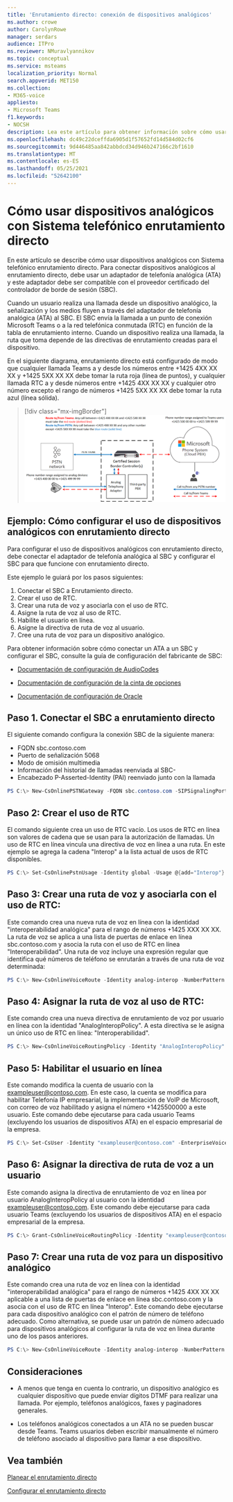 ```yaml
---
title: 'Enrutamiento directo: conexión de dispositivos analógicos'
ms.author: crowe
author: CarolynRowe
manager: serdars
audience: ITPro
ms.reviewer: NMuravlyannikov
ms.topic: conceptual
ms.service: msteams
localization_priority: Normal
search.appverid: MET150
ms.collection:
- M365-voice
appliesto:
- Microsoft Teams
f1.keywords:
- NOCSH
description: Lea este artículo para obtener información sobre cómo usar dispositivos analógicos con Teléfono Microsoft system direct routing.
ms.openlocfilehash: dc49c22dceffda6905d1f57652fd14d584d02cf6
ms.sourcegitcommit: 9d446485aa842abbdcd34d946b247166c2bf1610
ms.translationtype: MT
ms.contentlocale: es-ES
ms.lasthandoff: 05/25/2021
ms.locfileid: "52642100"
---
```

# <a name="how-to-use-analog-devices-with-phone-system-direct-routing"></a>Cómo usar dispositivos analógicos con Sistema telefónico enrutamiento directo

En este artículo se describe cómo usar dispositivos analógicos con Sistema telefónico enrutamiento directo. Para conectar dispositivos analógicos al enrutamiento directo, debe usar un adaptador de telefonía analógica (ATA) y este adaptador debe ser compatible con el proveedor certificado del controlador de borde de sesión (SBC). 

Cuando un usuario realiza una llamada desde un dispositivo analógico, la señalización y los medios fluyen a través del adaptador de telefonía analógica (ATA) al SBC.  El SBC envía la llamada a un punto de conexión Microsoft Teams o a la red telefónica conmutada (RTC) en función de la tabla de enrutamiento interno.  Cuando un dispositivo realiza una llamada, la ruta que toma depende de las directivas de enrutamiento creadas para el dispositivo.

En el siguiente diagrama, enrutamiento directo está configurado de modo que cualquier llamada Teams a y desde los números entre +1425 4XX XX XX y +1425 5XX XX XX debe tomar la ruta roja (línea de puntos), y cualquier llamada RTC a y desde números entre +1425 4XX XX XX y cualquier otro número excepto el rango de números +1425 5XX XX XX debe tomar la ruta azul (línea sólida). 

> [!div class="mx-imgBorder"]
> ![Diagrama que muestra la configuración de enrutamiento directo](media/direct-routing-analog-device.png)

## <a name="example--how-to-configure-the-use-of-analog-devices-with-direct-routing"></a>Ejemplo: Cómo configurar el uso de dispositivos analógicos con enrutamiento directo

Para configurar el uso de dispositivos analógicos con enrutamiento directo, debe conectar el adaptador de telefonía analógica al SBC y configurar el SBC para que funcione con enrutamiento directo. 

Este ejemplo le guiará por los pasos siguientes:

1. Conectar el SBC a Enrutamiento directo.
2. Crear el uso de RTC.
3. Crear una ruta de voz y asociarla con el uso de RTC.
4. Asigne la ruta de voz al uso de RTC.
5. Habilite el usuario en línea.
6. Asigne la directiva de ruta de voz al usuario.
7. Cree una ruta de voz para un dispositivo analógico.

Para obtener información sobre cómo conectar un ATA a un SBC y configurar el SBC, consulte la guía de configuración del fabricante de SBC:

- [Documentación de configuración de AudioCodes](https://www.audiocodes.com/media/14278/connecting-audiocodes-sbc-with-analog-device-to-microsoft-teams-direct-routing-enterprise-model-configuration-note.pdf)

- [Documentación de configuración de la cinta de opciones](https://support.sonus.net/display/UXDOC81/Connect+SBC+Edge+to+Microsoft+Teams+Direct+Routing+to+Support+Analog+Devices)
- [Documentación de configuración de Oracle](https://www.oracle.com/technical-resources/documentation/acme-packet.html#Link-MicrosoftTeams)

## <a name="step-1--connect-the-sbc-to-direct-routing"></a>Paso 1.  Conectar el SBC a enrutamiento directo

El siguiente comando configura la conexión SBC de la siguiente manera:

- FQDN sbc.contoso.com
- Puerto de señalización 5068
- Modo de omisión multimedia
- Información del historial de llamadas reenviada al SBC-
- Encabezado P-Asserted-Identity (PAI) reenviado junto con la llamada 

```powershell
PS C:\> New-CsOnlinePSTNGateway -FQDN sbc.contoso.com -SIPSignalingPort 5068 -ForwardCallHistory $true -ForwardPAI $true -MediaBypass $true -Enabled $true 
```

## <a name="step-2--create-the-pstn-usage"></a>Paso 2: Crear el uso de RTC 

El comando siguiente crea un uso de RTC vacío. Los usos de RTC en línea son valores de cadena que se usan para la autorización de llamadas. Un uso de RTC en línea vincula una directiva de voz en línea a una ruta. En este ejemplo se agrega la cadena "Interop" a la lista actual de usos de RTC disponibles. 

```powershell
PS C:\> Set-CsOnlinePstnUsage -Identity global -Usage @{add="Interop"} 
```

## <a name="step-3--create-a-voice-route-and-associate-it-with-the-pstn-usage"></a>Paso 3: Crear una ruta de voz y asociarla con el uso de RTC:

Este comando crea una nueva ruta de voz en línea con la identidad "interoperabilidad analógica" para el rango de números +1425 XXX XX XX.  La ruta de voz se aplica a una lista de puertas de enlace en línea sbc.contoso.com y asocia la ruta con el uso de RTC en línea "Interoperabilidad". Una ruta de voz incluye una expresión regular que identifica qué números de teléfono se enrutarán a través de una ruta de voz determinada:

```powershell
PS C:\> New-CsOnlineVoiceRoute -Identity analog-interop -NumberPattern "^\+1(425)(\d{7})$" -OnlinePstnGatewayList sbc.contoso.com -Priority 1 -OnlinePstnUsages "Interop"
```

## <a name="step-4-assign-the-voice-route-to-the-pstn-usage"></a>Paso 4: Asignar la ruta de voz al uso de RTC:

Este comando crea una nueva directiva de enrutamiento de voz por usuario en línea con la identidad "AnalogInteropPolicy". A esta directiva se le asigna un único uso de RTC en línea: "Interoperabilidad".

```powershell
PS C:\> New-CsOnlineVoiceRoutingPolicy -Identity "AnalogInteropPolicy" -Name "AnalogInteropPolicy" -OnlinePstnUsages "Interop"
```

## <a name="step-5-enable-the-online-user"></a>Paso 5: Habilitar el usuario en línea

Este comando modifica la cuenta de usuario con la exampleuser@contoso.com. En este caso, la cuenta se modifica para habilitar Telefonía IP empresarial, la implementación de VoIP de Microsoft, con correo de voz habilitado y asigna el número +1425500000 a este usuario.  Este comando debe ejecutarse para cada usuario Teams (excluyendo los usuarios de dispositivos ATA) en el espacio empresarial de la empresa.

```powershell
PS C:\> Set-CsUser -Identity "exampleuser@contoso.com" -EnterpriseVoiceEnabled $True -HostedVoiceMail $True -OnPremLineUri "tel:+14255000000"
```

## <a name="step-6-assign-the-voice-route-policy-to-a-user"></a>Paso 6: Asignar la directiva de ruta de voz a un usuario

Este comando asigna la directiva de enrutamiento de voz en línea por usuario AnalogInteropPolicy al usuario con la identidad exampleuser@contoso.com.  Este comando debe ejecutarse para cada usuario Teams (excluyendo los usuarios de dispositivos ATA) en el espacio empresarial de la empresa.

```powershell
PS C:\> Grant-CsOnlineVoiceRoutingPolicy -Identity "exampleuser@contoso.com" -PolicyName "AnalogInteropPolicy" 
```

## <a name="step-7--create-a-voice-route-for-an-analog-device"></a>Paso 7: Crear una ruta de voz para un dispositivo analógico

Este comando crea una ruta de voz en línea con la identidad "interoperabilidad analógica" para el rango de números +1425 4XX XX XX aplicable a una lista de puertas de enlace en línea sbc.contoso.com y la asocia con el uso de RTC en línea "Interop".  Este comando debe ejecutarse para cada dispositivo analógico con el patrón de número de teléfono adecuado. Como alternativa, se puede usar un patrón de número adecuado para dispositivos analógicos al configurar la ruta de voz en línea durante uno de los pasos anteriores.

```powershell
PS C:\> New-CsOnlineVoiceRoute -Identity analog-interop -NumberPattern "^\+1(4254)(\d{6})$"  -OnlinePstnGatewayList sbc.contoso.com -Priority 1 -OnlinePstnUsages "Interop"
```

## <a name="considerations"></a>Consideraciones

- A menos que tenga en cuenta lo contrario, un dispositivo analógico es cualquier dispositivo que puede enviar dígitos DTMF para realizar una llamada. Por ejemplo, teléfonos analógicos, faxes y paginadores generales.

- Los teléfonos analógicos conectados a un ATA no se pueden buscar desde Teams. Teams usuarios deben escribir manualmente el número de teléfono asociado al dispositivo para llamar a ese dispositivo.  
 

## <a name="see-also"></a>Vea también

[Planear el enrutamiento directo](direct-routing-plan.md)

[Configurar el enrutamiento directo](direct-routing-configure.md)

